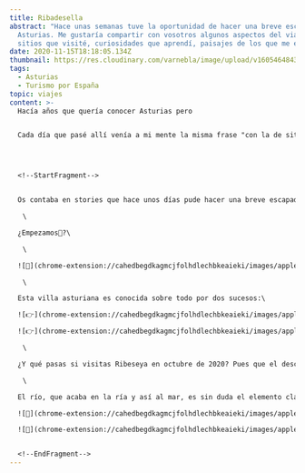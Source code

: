 ```yaml
---
title: Ribadesella
abstract: "Hace unas semanas tuve la oportunidad de hacer una breve escapada a
  Asturias. Me gustaría compartir con vosotros algunos aspectos del viaje:
  sitios que visité, curiosidades que aprendí, paisajes de los que me enamoré."
date: 2020-11-15T18:18:05.134Z
thumbnail: https://res.cloudinary.com/varnebla/image/upload/v1605464843/IMG_20201027_194550_488_y1wx3r.jpg
tags:
  - Asturias
  - Turismo por España
topic: viajes
content: >-
  Hacía años que quería conocer Asturias pero


  Cada día que pasé allí venía a mi mente la misma frase "con la de sitios bonitos que tenemos en España y nos empeñamos en hacer turismo fuera". 




  <!--StartFragment-->


  Os contaba en stories que hace unos días pude hacer una breve escapada a Asturias. Durante los próximos días os voy a contar cositas sobre los maravillosos sitios que visité y las interesante cosas que aprendí.\

  ⠀\

  ¿Empezamos🧐?\

  ⠀\

  ![📍](chrome-extension://cahedbegdkagmcjfolhdlechbkeaieki/images/apple/1f4cd.png "Round Pushpin")Ribadesella, Asturias.\

  ⠀\

  Esta villa asturiana es conocida sobre todo por dos sucesos:\

  ![👉](chrome-extension://cahedbegdkagmcjfolhdlechbkeaieki/images/apple/1f449.png "White Right Pointing Backhand Index")🏼Encontramos la cueva prehistórica de Tito Bustillo, declarada Patrimonio de la Humanidad por la UNESCO, debido a la importancia de sus pinturas y grabados.\

  ![👉](chrome-extension://cahedbegdkagmcjfolhdlechbkeaieki/images/apple/1f449.png "White Right Pointing Backhand Index")🏼Es la meta del “Descenso del Sella”, una de las carreras de piraguas más conocidas del mundo y que también ha sido declarada Interés Turístico Nacional. De hecho, es la única fiesta asturiana con este título.\

  ⠀\

  ¿Y qué pasas si visitas Ribeseya en octubre de 2020? Pues que el descenso no lo vas a ver y que la cueva tenía un limitadísimo aforo todo ocupado🤷🏻‍♀️. Pero no es problema, esto sin duda es otro de los mil motivos que nos animarán a volver a visitarla![💁](chrome-extension://cahedbegdkagmcjfolhdlechbkeaieki/images/apple/1f481.png "Information Desk Person")🏻‍♀.\

  ⠀\

  El río, que acaba en la ría y así al mar, es sin duda el elemento clave del paisaje. Muy recomendable es pasear por el paseo de la Grúa donde encontramos dos instalaciones que nos hacen movernos entre la historia y la mitología:\

  ![🔸](chrome-extension://cahedbegdkagmcjfolhdlechbkeaieki/images/apple/1f538.png "Small Orange Diamond")Historia: en las paredes se han instalado 6 paneles cerámicos en los que Antonio Mingote nos cuenta la historia de la ciudad de una forma muy original.\

  ![🔸](chrome-extension://cahedbegdkagmcjfolhdlechbkeaieki/images/apple/1f538.png "Small Orange Diamond")Mitología: a lo largo del paseo, se han colocado unos paneles con dibujos e información sobre los personajes mitológicos que habitan en la zona. Es curioso porque tienes que verlo de ida y vuelta para poder descubrirlos a todos.


  <!--EndFragment-->
---
```

